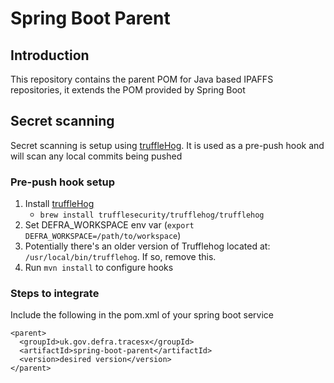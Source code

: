 # Spring Boot Parent

## Introduction
This repository contains the parent POM for Java based IPAFFS repositories, it extends the POM provided by Spring Boot

## Secret scanning
Secret scanning is setup using [truffleHog](https://github.com/trufflesecurity/truffleHog).
It is used as a pre-push hook and will scan any local commits being pushed

### Pre-push hook setup
1. Install [truffleHog](https://github.com/trufflesecurity/truffleHog)
    - `brew install trufflesecurity/trufflehog/trufflehog`
2. Set DEFRA_WORKSPACE env var (`export DEFRA_WORKSPACE=/path/to/workspace`)
3. Potentially there's an older version of Trufflehog located at: `/usr/local/bin/trufflehog`. If so, remove this.
4. Run `mvn install` to configure hooks

### Steps to integrate
Include the following in the pom.xml of your spring boot service

```
<parent>
  <groupId>uk.gov.defra.tracesx</groupId>
  <artifactId>spring-boot-parent</artifactId>
  <version>desired version</version>
</parent>
```